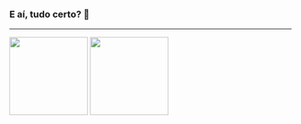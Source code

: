### E aí, tudo certo? 🤘
______________________________________________
<div>
  <img height="140em" src="https://github-readme-stats.vercel.app/api?username=ovinii&show_icons=true&theme=gruvbox&include_all_commits=true&count_private=true" />
  <img height="140em" style="font-size: 4em;" src="https://github-readme-stats.vercel.app/api/top-langs/?username=ovinii&lang_count=7&layout=compact&theme=gruvbox" />
</div>